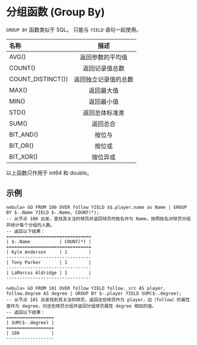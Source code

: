 # 分组函数 (Group By)

 `GROUP BY` 函数类似于 SQL。 只能与 `YIELD` 语句一起使用。

|名称 | 描述 |
|:----|:----:|
| AVG()           | 返回参数的平均值 |
| COUNT()         | 返回记录值总数 |
| COUNT_DISTINCT()) | 返回独立记录值的总数 |
| MAX()           | 返回最大值 |
| MIN()           | 返回最小值 |
| STD()           | 返回总体标准差 |
| SUM()         | 返回总合 |
| BIT_AND()      |   按位与 |
| BIT_OR()        |   按位或 |
| BIT_XOR()     |   按位异或 |
以上函数只作用于 int64 和 double。

## 示例

```ngql
nebula> GO FROM 100 OVER follow YIELD $$.player.name as Name | GROUP BY $-.Name YIELD $-.Name, COUNT(*);
-- 从节点 100 出发，查找其关注的球员并返回球员的姓名作为 Name，按照姓名对球员分组并统计每个分组的人数。
-- 返回以下结果：
================================
| $-.Name           | COUNT(*) |
================================
| Kyle Anderson     | 1        |
--------------------------------
| Tony Parker       | 1        |
--------------------------------
| LaMarcus Aldridge | 1        |
--------------------------------

nebula> GO FROM 101 OVER follow YIELD follow._src AS player, follow.degree AS degree | GROUP BY $-.player YIELD SUM($-.degree);
-- 从节点 101 出发找到其关注的球员，返回这些球员作为 player，边（follow）的属性值作为 degree，对这些球员分组并返回分组球员属性 degree 相加的值。
-- 返回以下结果：
==================
| SUM($-.degree) |
==================
| 186            |
------------------
```
